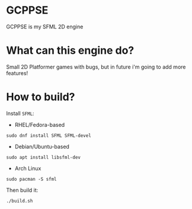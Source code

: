 # GCPPSE
GCPPSE is my SFML 2D engine
# What can this engine do?
Small 2D Platformer games with bugs, but in future i'm going to add more features!
# How to build?
Install `SFML`:
- RHEL/Fedora-based
```
sudo dnf install SFML SFML-devel
```
- Debian/Ubuntu-based
```
sudo apt install libsfml-dev
```
- Arch Linux
```
sudo pacman -S sfml
```
Then build it:
```
./build.sh
```
